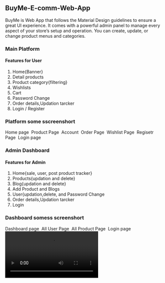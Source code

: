 <h2>BuyMe-E-comm-Web-App</h2>
<p>BuyMe is Web App that follows the Material Design guidelines to ensure a great UI experience. It comes with a powerful admin panel to manage every aspect of your store’s setup and operation. You can create, update, or change product menus and categories.</p>

<h3>Main Platform</h3>

<h4>Features for User</h4>
<ol>
<li>Home{Banner}</li>
<li>Detail products</li>
<li>Product category{filtering}</li>
<li>Wishlists</li>
<li>Cart</li>
<li>Password Change</li>
<li>Order details,Updation tarcker</li>
<li>Login / Register</li>
</ol>
<h3>Platform some sscreenshort</h3>
<span>Home page</span>
<img src="/image1.PNG"alt =""/>
<span>Product Page</span>
<img src="/Image3.PNG"alt =""/>
<span>Account</span>
<img src="/Account.PNG"alt =""/>
<span>Order Page</span>
<img src="/Cart.PNG"alt =""/>
<span>Wishlist Page</span>
<img src="/Wish.PNG"alt =""/>
<span>Regisetr Page</span>
<img src="/Register.PNG"alt =""/>
<span>Login page</span>
<img src="/Login.PNG"alt =""/>


<h3>Admin Dashboard</h3>

<h4>Features for Admin</h4>
<ol>
<li>Home{sale, user, post product tracker}</li>
<li>Products{updation and delete}</li>
<li>Blog{updation and delete}</li>
<li>Add Product and Blogs</li>
<li>User{updation,delete, and Password Change</li>
<li>Order details,Updation tarcker</li>
<li>Login</li>
</ol>
<h3>Dashboard somess screenshort</h3>
<span>Dashboard page</span>
<img src="/Dashboard.PNG"alt =""/>
<span>All User Page</span>
<img src="/All users.PNG"alt =""/>
<span>All Product Page</span>
<img src="/All products.PNG"alt =""/>
<span>Login page</span>
<img src="/Login.PNG"alt =""/>

<video src="/BuyMe Tour.wmvs"/>
